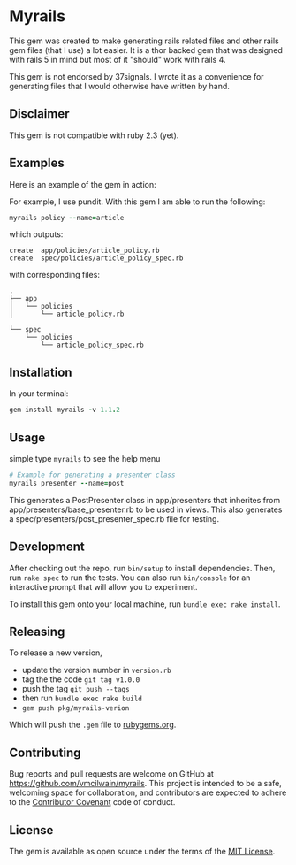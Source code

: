 # Myrails

This gem was created to make generating rails related files and other rails gem files (that I use) a lot easier. It is a thor backed gem that was designed with rails 5 in mind but most of it "should" work with rails 4.

This gem is not endorsed by 37signals. I wrote it as a convenience for generating files that I would otherwise have written by hand.

## Disclaimer

This gem is not compatible with ruby 2.3 (yet).


## Examples

Here is an example of the gem in action:

For example, I use pundit. With this gem I am able to run the following:

```ruby
myrails policy --name=article
```

which outputs:

```
create  app/policies/article_policy.rb
create  spec/policies/article_policy_spec.rb
```

with corresponding files:

```
.
├── app
│   └── policies
│       └── article_policy.rb

└── spec
    └── policies
        └── article_policy_spec.rb
```


## Installation

In your terminal:

```ruby
gem install myrails -v 1.1.2
```

## Usage

simple type `myrails` to see the help menu

```ruby
# Example for generating a presenter class
myrails presenter --name=post
```
This generates a PostPresenter class in app/presenters that inherites from app/presenters/base_presenter.rb to be used in views. This also generates a spec/presenters/post_presenter_spec.rb file for testing.

## Development

After checking out the repo, run `bin/setup` to install dependencies. Then, run `rake spec` to run the tests. You can also run `bin/console` for an interactive prompt that will allow you to experiment.

To install this gem onto your local machine, run `bundle exec rake install`.

## Releasing
To release a new version,
* update the version number in `version.rb`
* tag the the code `git tag v1.0.0`
* push the tag `git push --tags`
* then run `bundle exec rake build`
* `gem push pkg/myrails-verion`

Which will push the `.gem` file to [rubygems.org](https://rubygems.org).

## Contributing

Bug reports and pull requests are welcome on GitHub at https://github.com/vmcilwain/myrails. This project is intended to be a safe, welcoming space for collaboration, and contributors are expected to adhere to the [Contributor Covenant](http://contributor-covenant.org) code of conduct.


## License

The gem is available as open source under the terms of the [MIT License](http://opensource.org/licenses/MIT).

